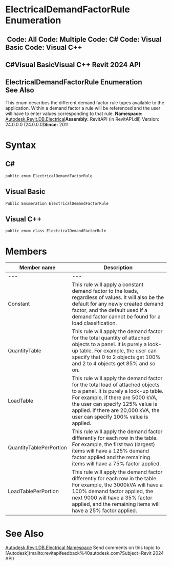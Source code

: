 # ElectricalDemandFactorRule Enumeration

﻿
 Code: All Code: Multiple Code: C# Code: Visual Basic Code: Visual C++   
---  
C#Visual BasicVisual C++
Revit 2024 API  
---  
ElectricalDemandFactorRule Enumeration  
See Also  
---  
This enum describes the different demand factor rule types available to the application. Within a demand factor a rule will be referenced and the user will have to enter values corresponding to that rule. 
**Namespace:** [Autodesk.Revit.DB.Electrical](212a1314-7843-2c6c-3322-363127e4059f.md "Autodesk.Revit.DB.Electrical Namespace")**Assembly:** RevitAPI (in RevitAPI.dll) Version: 24.0.0.0 (24.0.0.0)**Since:** 2011 
# Syntax
C#  
---  
```text
public enum ElectricalDemandFactorRule
```
  
Visual Basic  
---  
```text
Public Enumeration ElectricalDemandFactorRule
```
  
Visual C++  
---  
```text
public enum class ElectricalDemandFactorRule
```
  
# Members
| Member name | Description |
| --- | --- |
| --- | --- |
| Constant | This rule will apply a constant demand factor to the loads, regardless of values. It will also be the default for any newly created demand factor, and the default used if a demand factor cannot be found for a load classification. |
| QuantityTable | This rule will apply the demand factor for the total quantity of attached objects to a panel. It is purely a look-up table. For example, the user can specify that 0 to 2 objects get 100% and 2 to 4 objects get 85% and so on. |
| LoadTable | This rule will apply the demand factor for the total load of attached objects to a panel. It is purely a look-up table. For example, if there are 5000 kVA, the user can specify 125% value is applied. If there are 20,000 kVA, the user can specify 100% value is applied. |
| QuantityTablePerPortion | This rule will apply the demand factor differently for each row in the table. For example, the first two (largest) items will have a 125% demand factor applied and the remaining items will have a 75% factor applied. |
| LoadTablePerPortion | This rule will apply the demand factor differently for each row in the table. For example, the 3000kVA will have a 100% demand factor applied, the next 9000 will have a 35% factor applied, and the remaining items will have a 25% factor applied. |

# See Also
[Autodesk.Revit.DB.Electrical Namespace](212a1314-7843-2c6c-3322-363127e4059f.md "Autodesk.Revit.DB.Electrical Namespace")
Send comments on this topic to [Autodesk](mailto:revitapifeedback%40autodesk.com?Subject=Revit 2024 API)